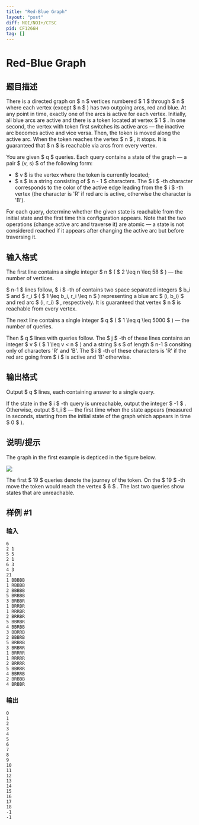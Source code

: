 ```yaml
---
title: "Red-Blue Graph"
layout: "post"
diff: NOI/NOI+/CTSC
pid: CF1266H
tag: []
---
```


# Red-Blue Graph

## 题目描述

There is a directed graph on $ n $ vertices numbered $ 1 $ through $ n $ where each vertex (except $ n $ ) has two outgoing arcs, red and blue. At any point in time, exactly one of the arcs is active for each vertex. Initially, all blue arcs are active and there is a token located at vertex $ 1 $ . In one second, the vertex with token first switches its active arcs — the inactive arc becomes active and vice versa. Then, the token is moved along the active arc. When the token reaches the vertex $ n $ , it stops. It is guaranteed that $ n $ is reachable via arcs from every vertex.

You are given $ q $ queries. Each query contains a state of the graph — a pair $ (v, s) $ of the following form:

- $ v $ is the vertex where the token is currently located;
- $ s $ is a string consisting of $ n - 1 $ characters. The $ i $ -th character corresponds to the color of the active edge leading from the $ i $ -th vertex (the character is 'R' if red arc is active, otherwise the character is 'B').

For each query, determine whether the given state is reachable from the initial state and the first time this configuration appears. Note that the two operations (change active arc and traverse it) are atomic — a state is not considered reached if it appears after changing the active arc but before traversing it.

## 输入格式

The first line contains a single integer $ n $ ( $ 2 \leq n \leq 58 $ ) — the number of vertices.

 $ n-1 $ lines follow, $ i $ -th of contains two space separated integers $ b_i $ and $ r_i $ ( $ 1 \leq b_i, r_i \leq n $ ) representing a blue arc $ (i, b_i) $ and red arc $ (i, r_i) $ , respectively. It is guaranteed that vertex $ n $ is reachable from every vertex.

The next line contains a single integer $ q $ ( $ 1 \leq q \leq 5000 $ ) — the number of queries.

Then $ q $ lines with queries follow. The $ j $ -th of these lines contains an integer $ v $ ( $ 1 \leq v < n $ ) and a string $ s $ of length $ n-1 $ consiting only of characters 'R' and 'B'. The $ i $ -th of these characters is 'R' if the red arc going from $ i $ is active and 'B' otherwise.

## 输出格式

Output $ q $ lines, each containing answer to a single query.

If the state in the $ i $ -th query is unreachable, output the integer $ -1 $ . Otherwise, output $ t_i $ — the first time when the state appears (measured in seconds, starting from the initial state of the graph which appears in time $ 0 $ ).

## 说明/提示

The graph in the first example is depticed in the figure below.

![](https://cdn.luogu.com.cn/upload/vjudge_pic/CF1266H/da2bb35a1afe6a1ff90ef6b079d1a5f6553f937d.png)

The first $ 19 $ queries denote the journey of the token. On the $ 19 $ -th move the token would reach the vertex $ 6 $ . The last two queries show states that are unreachable.

## 样例 #1

### 输入

```
6
2 1
5 5
2 1
6 3
4 3
21
1 BBBBB
1 RBBBB
2 BBBBB
5 BRBBB
3 BRBBR
1 BRRBR
1 RRRBR
2 BRRBR
5 BBRBR
4 BBRBB
3 BBRRB
2 BBBRB
5 BRBRB
3 BRBRR
1 BRRRR
1 RRRRR
2 BRRRR
5 BBRRR
4 BBRRB
2 BRBBB
4 BRBBR

```

### 输出

```
0
1
2
3
4
5
6
7
8
9
10
11
12
13
14
15
16
17
18
-1
-1

```

